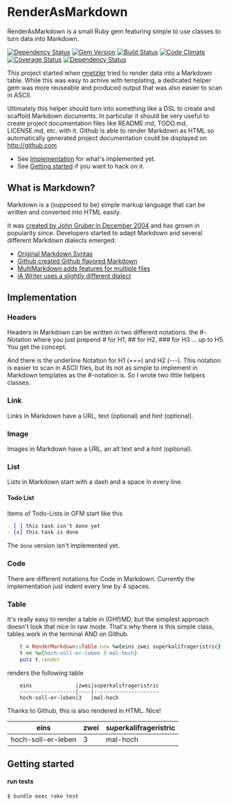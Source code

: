 RenderAsMarkdown
================


RenderAsMarkdown is a small Ruby gem featuring simple to use classes to turn
data into Markdown.

[![Dependency Status](https://www.versioneye.com/ruby/render-as-markdown/badge.png)](https://www.versioneye.com/ruby/render-as-markdown)
[![Gem Version](https://badge.fury.io/rb/render-as-markdown.png)](http://badge.fury.io/rb/render-as-markdown)
[![Build Status](https://travis-ci.org/rmetzler/render-as-markdown.png?branch=master)](https://travis-ci.org/rmetzler/render-as-markdown)
[![Code Climate](https://codeclimate.com/github/rmetzler/render-as-markdown.png)](https://codeclimate.com/github/rmetzler/render-as-markdown)
[![Coverage Status](https://coveralls.io/repos/rmetzler/render-as-markdown/badge.png)](https://coveralls.io/r/rmetzler/render-as-markdown)
[![Dependency Status](https://gemnasium.com/rmetzler/render-as-markdown.png)](https://gemnasium.com/rmetzler/render-as-markdown)

This project started when [rmetzler](//github.com/rmetzler) tried to render
data into a Markdown table. While this was easy to achive with templating, a
dedicated helper gem was more reuseable and produced output that was also
easier to scan in ASCII.

Ultimately this helper should turn into something like a DSL to create and
scaffold Markdown documents. In particular it should be very useful to create
project documentation files like README.md, TODO.md, LICENSE.md, etc. with it.
Github is able to render Markdown as HTML so automatically generated project
documentation could be displayed on http://github.com

- See [Implementation](#implementation) for what's implemented yet.
- See [Getting started](#getting-started) if you want to hack on it.


What is Markdown?
-----------------

Markdown is a (supposed to be) simple markup language that can be written and
converted into HTML easily.

It was [created by John Gruber in December 2004](http://daringfireball.net/projects/markdown/)
and has grown in popularity since. Developers started to adapt Markdown and
several different Markdown dialects emerged:

- [Original Markdown Syntax](http://daringfireball.net/projects/markdown/syntax)
- [Github created Github flavored Markdown](http://github.github.com/github-flavored-markdown/)
- [MultiMarkdown adds features for multiple files](http://fletcherpenney.net/multimarkdown/)
- [iA Writer uses a slightly different dialect](http://support.iawriter.com/help/kb/general-questions/markdown-syntax-reference-guide)


Implementation
--------------

### Headers

Headers in Markdown can be written in two different notations. the #-Notation
where you just prepend # for H1, ## for H2, ### for H3 ... up to H5.
You get the concept.

And there is the underline Notation for H1 (===) and H2 (---). This notation
is easier to scan in ASCII files, but its not as simple to implement in
Markdown templates as the #-notation is. So I wrote two little helpers classes.


### Link

Links in Markdown have a URL, text (optional) and hint (optional).

### Image

Images in Markdown have a URL, an alt text and a hint (optional).


### List

Lists in Markdown start with a dash and a space in every line.

#### Todo List

Items of Todo-Lists in GFM start like this
```md
- [ ] this task isn't done yet
- [x] this task is done
```

The `done` version isn't implemented yet.

### Code

There are different notations for Code in Markdown.
Currently the implementation just indent every line by 4 spaces.


### Table

It's really easy to render a table in (GHf)MD, but the simplest approach
doesn't look that nice in raw mode. That's why there is this simple class,
tables work in the terminal AND on Github.

```Ruby
    t = RenderMarkdown::Table.new %w{eins zwei superkalifrageristric}
    t << %w{hoch-soll-er-leben 3 mal-hoch}
    puts t.render
```

renders the following table

```
    eins              |zwei|superkalifrageristric
    ------------------|----|---------------------
    hoch-soll-er-leben|3   |mal-hoch
```

Thanks to Github, this is also rendered in HTML. Nice!

eins              |zwei|superkalifrageristric
------------------|----|---------------------
hoch-soll-er-leben|3   |mal-hoch


Getting started
---------------

#### run tests
```sh
$ bundle exec rake test
```